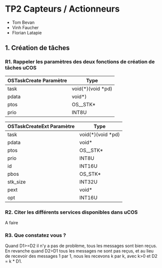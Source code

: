 # TP2 Capteurs / Actionneurs

- Tom Bevan
- Vinh Faucher
- Florian Latapie

## 1. Création de tâches

### R1. Rappeler les paramètres des deux fonctions de création de tâches uCOS

| OSTaskCreate Paramètre  | Type              |
|-------------------------|-------------------|
| task                    | void(*)(void *pd) |
| pdata                   | void*)            |
| ptos                    | OS__STK*          |
| prio                    | INT8U             |

| OSTaskCreateExt Paramètre | Type              |
|---------------------------|-------------------|
| task                      | void(*)(void *pd) |
| pdata                     | void*             |
| ptos                      | OS__STK*          |
| prio                      | INT8U             |
| id                        | INT16U            |
| pbos                      | OS_STK*           |
| stk_size                  | INT32U            |
| pext                      | void*             |
| opt                       | INT16U            |

### R2. Citer les différents services disponibles dans uCOS
A faire


### R3. Que constatez vous ?
Quand D1>=D2 il n'y a pas de problème, tous les messages sont bien reçus. En revanche quand D2>D1 tous les messages ne sont pas reçus, et au lieu de recevoir des messages 1 par 1, nous les recevons k par k, avec k>0 et D2 = k * D1.

